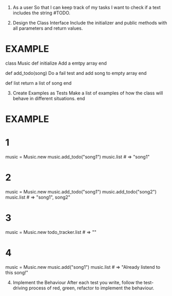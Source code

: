 1. As a user
So that I can keep track of my tasks
I want to check if a text includes the string #TODO.

2. Design the Class Interface
Include the initializer and public methods with all parameters and return values.

# EXAMPLE

class Music
def initialize
Add a emtpy array
end

def add_todo(song)
Do a fail test and add song to empty array
end

def list
return a list of song
end

3. Create Examples as Tests
Make a list of examples of how the class will behave in different situations.
end

# EXAMPLE

# 1
music = Music.new
music.add_todo("song1")
music.list # => "song1"

# 2
music = Music.new
music.add_todo("song1")
music.add_todo("song2")
music.list # => "song1", song2"

# 3
music = Music.new
todo_tracker.list # => ""

# 4
music = Music.new
music.add("song1")
music.list # => "Already listend to this song!"


4. Implement the Behaviour
After each test you write, follow the test-driving process of red, green, refactor to implement the behaviour.